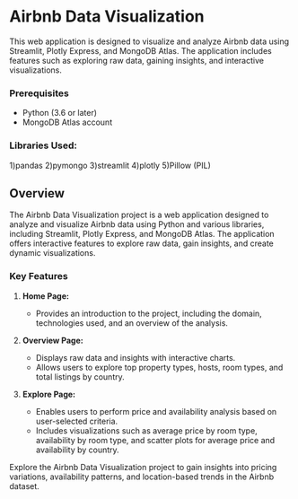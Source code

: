 # Airbnb Data Visualization

This web application is designed to visualize and analyze Airbnb data using Streamlit, Plotly Express, and MongoDB Atlas. The application includes features such as exploring raw data, gaining insights, and interactive visualizations.

### Prerequisites

- Python (3.6 or later)
- MongoDB Atlas account

### Libraries Used:
1)pandas
2)pymongo
3)streamlit
4)plotly
5)Pillow (PIL)

## Overview

The Airbnb Data Visualization project is a web application designed to analyze and visualize Airbnb data using Python and various libraries, including Streamlit, Plotly Express, and MongoDB Atlas. The application offers interactive features to explore raw data, gain insights, and create dynamic visualizations.

### Key Features

1. **Home Page:**
   - Provides an introduction to the project, including the domain, technologies used, and an overview of the analysis.

2. **Overview Page:**
   - Displays raw data and insights with interactive charts.
   - Allows users to explore top property types, hosts, room types, and total listings by country.

3. **Explore Page:**
   - Enables users to perform price and availability analysis based on user-selected criteria.
   - Includes visualizations such as average price by room type, availability by room type, and scatter plots for average price and availability by country.

Explore the Airbnb Data Visualization project to gain insights into pricing variations, availability patterns, and location-based trends in the Airbnb dataset.

